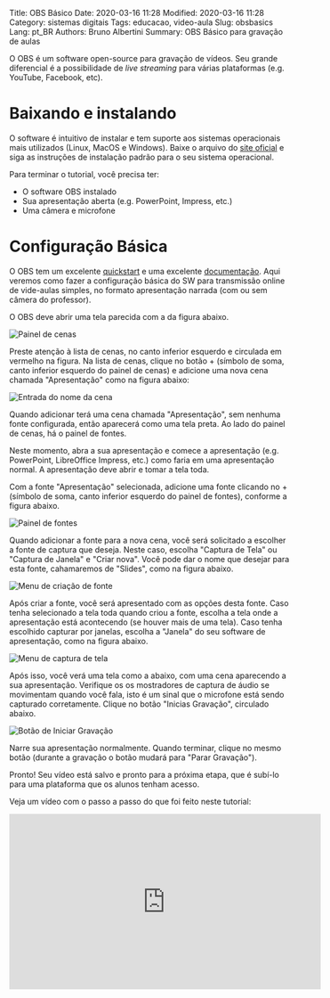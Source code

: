 Title: OBS Básico
Date: 2020-03-16 11:28
Modified: 2020-03-16 11:28
Category: sistemas digitais
Tags: educacao, video-aula
Slug: obsbasics
Lang: pt_BR
Authors: Bruno Albertini
Summary: OBS Básico para gravação de aulas


O OBS é um software open-source para gravação de vídeos. Seu grande diferencial é a possibilidade de *live streaming* para várias plataformas (e.g. YouTube, Facebook, etc).

# Baixando e instalando
O software é intuitivo de instalar e tem suporte aos sistemas operacionais mais utilizados (Linux, MacOS e Windows). Baixe o arquivo do [site oficial](https://obsproject.com) e siga as instruções de instalação padrão para o seu sistema operacional.

Para terminar o tutorial, você precisa ter:

  + O software OBS instalado
  + Sua apresentação aberta (e.g. PowerPoint, Impress, etc.)
  + Uma câmera e microfone

# Configuração Básica
O OBS tem um excelente [quickstart](https://obsproject.com/wiki/OBS-Studio-Quickstart) e uma excelente [documentação](https://obsproject.com/wiki/). Aqui veremos como fazer a configuração básica do SW para transmissão online de vide-aulas simples, no formato apresentação narrada (com ou sem câmera do professor).

O OBS deve abrir uma tela parecida com a da figura abaixo.

![Painel de cenas]({static}/images/educacao/obs002.png)

Preste atenção à lista de cenas, no canto inferior esquerdo e circulada em vermelho na figura. Na lista de cenas, clique no botão + (símbolo de soma, canto inferior esquerdo do painel de cenas) e adicione uma nova cena chamada "Apresentação" como na figura abaixo:

![Entrada do nome da cena]({static}/images/educacao/obs004.png)

Quando adicionar terá uma cena chamada "Apresentação", sem nenhuma fonte configurada, então aparecerá como uma tela preta. Ao lado do painel de cenas, há o painel de fontes.

Neste momento, abra a sua apresentação e comece a apresentação (e.g. PowerPoint, LibreOffice Impress, etc.) como faria em uma apresentação normal. A apresentação deve abrir e tomar a tela toda.

Com a fonte "Apresentação" selecionada, adicione uma fonte clicando no + (símbolo de soma, canto inferior esquerdo do painel de fontes), conforme a figura abaixo.

![Painel de fontes]({static}/images/educacao/obs003.png)

Quando adicionar a fonte para a nova cena, você será solicitado a escolher a fonte de captura que deseja. Neste caso, escolha "Captura de Tela" ou "Captura de Janela" e "Criar nova". Você pode dar o nome que desejar para esta fonte, cahamaremos de "Slides", como na figura abaixo.

![Menu de criação de fonte]({static}/images/educacao/obs005.png)

Após criar a fonte, você será apresentado com as opções desta fonte. Caso tenha selecionado a tela toda quando criou a fonte, escolha a tela onde a apresentação está acontecendo (se houver mais de uma tela). Caso tenha escolhido capturar por janelas, escolha a "Janela" do seu software de apresentação, como na figura abaixo.

![Menu de captura de tela]({static}/images/educacao/obs006.png)

Após isso, você verá uma tela como a abaixo, com uma cena aparecendo a sua apresentação. Verifique os os mostradores de captura de áudio se movimentam quando você fala, isto é um sinal que o microfone está sendo capturado corretamente. Clique no botão "Inicias Gravação", circulado abaixo.

![Botão de Iniciar Gravação]({static}/images/educacao/obs007.png)

Narre sua apresentação normalmente. Quando terminar, clique no mesmo botão (durante a gravação o botão mudará para "Parar Gravação").

Pronto! Seu vídeo está salvo e pronto para a próxima etapa, que é subí-lo para uma plataforma que os alunos tenham acesso.

Veja um vídeo com o passo a passo do que foi feito neste tutorial:

<iframe width="560" height="315" src="https://www.youtube.com/embed/zRaIofzCqOg" frameborder="0" allow="accelerometer; autoplay; encrypted-media; gyroscope; picture-in-picture" allowfullscreen></iframe>
